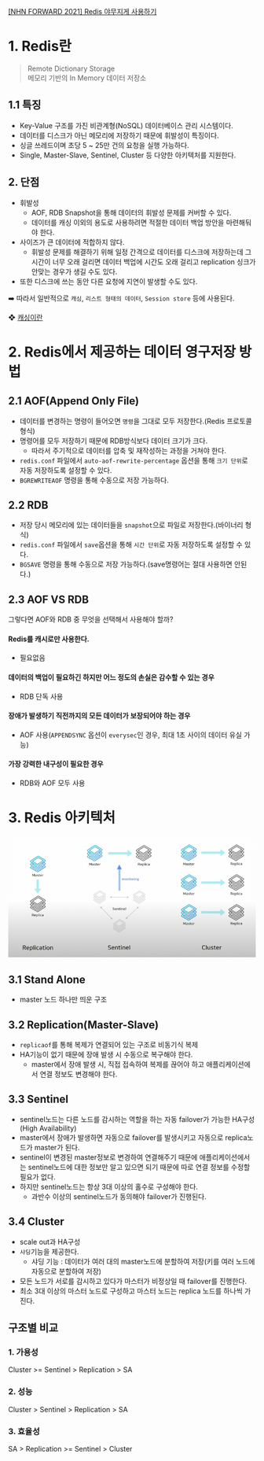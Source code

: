 [[NHN FORWARD 2021] Redis 야무지게 사용하기
](https://www.youtube.com/watch?v=92NizoBL4uA)

# 1. Redis란
> Remote Dictionary Storage<br/>
> 메모리 기반의 In Memory 데이터 저장소

## 1.1 특징
- Key-Value 구조를 가진 비관계형(NoSQL) 데이터베이스 관리 시스템이다.
- 데이터를 디스크가 아닌 메모리에 저장하기 때문에 휘발성이 특징이다.
- 싱글 쓰레드이며 초당 5 ~ 25만 건의 요청을 실행 가능하다.
- Single, Master-Slave, Sentinel, Cluster 등 다양한 아키텍처를 지원한다.

## 2. 단점
- 휘발성
  - AOF, RDB Snapshot을 통해 데이터의 휘발성 문제를 커버할 수 있다.
  - 데이터를 캐싱 이외의 용도로 사용하려면 적절한 데이터 백업 방안을 마련해둬야 한다.
- 사이즈가 큰 데이터에 적합하지 않다.
  - 휘발성 문제를 해결하기 위해 일정 간격으로 데이터를 디스크에 저장하는데 그 시간이 너무 오래 걸리면
  데이터 백업에 시간도 오래 걸리고 replication 싱크가 안맞는 경우가 생길 수도 있다.<br/>
- 또한 디스크에 쓰는 동안 다른 요청에 지연이 발생할 수도 있다.

➡️ 따라서 일반적으로 `캐싱`, `리스트 형태의 데이터`, `Session store` 등에 사용된다.

❖ [캐싱이란](https:/aws.amazon.com/ko/caching) 

# 2. Redis에서 제공하는 데이터 영구저장 방법
## 2.1 AOF(Append Only File)
- 데이터를 변경하는 명령이 들어오면 `명령`을 그대로 모두 저장한다.(Redis 프로토콜 형식)
- 명령어를 모두 저장하기 때문에 RDB방식보다 데이터 크기가 크다. 
  - 따라서 주기적으로 데이터를 압축 및 재작성하는 과정을 거쳐야 한다.
- `redis.conf` 파일에서 `auto-aof-rewrite-percentage` 옵션을 통해 `크기 단위`로 자동 저장하도록 설정할 수 있다.
- `BGREWRITEAOF` 명령을 통해 수동으로 저장 가능하다.
## 2.2 RDB
- 저장 당시 메모리에 있는 데이터들을 `snapshot`으로 파일로 저장한다.(바이너리 형식)
- `redis.conf` 파일에서 `save`옵션을 통해 `시간 단위`로 자동 저장하도록 설정할 수 있다.
- `BGSAVE` 명령을 통해 수동으로 저장 가능하다.(save명령어는 절대 사용하면 안된다.)

## 2.3 AOF VS RDB
그렇다면 AOF와 RDB 중 무엇을 선택해서 사용해야 할까? 

#### Redis를 캐시로만 사용한다.
- 필요없음

#### 데이터의 백업이 필요하긴 하지만 어느 정도의 손실은 감수할 수 있는 경우
- RDB 단독 사용

#### 장애가 발생하기 직전까지의 모든 데이터가 보장되어야 하는 경우
- AOF 사용(`APPENDSYNC` 옵션이 `everysec`인 경우, 최대 1초 사이의 데이터 유실 가능)

#### 가장 강력한 내구성이 필요한 경우
- RDB와 AOF 모두 사용

# 3. Redis 아키텍처
![](img/1.png)
## 3.1 Stand Alone
- master 노드 하나만 띄운 구조

## 3.2 Replication(Master-Slave)
- `replicaof`를 통해 복제가 연결되어 있는 구조로 비동기식 복제
- HA기능이 없기 때문에 장애 발생 시 수동으로 복구해야 한다.
  - master에서 장애 발생 시, 직접 접속하여 복제를 끊어야 하고 애플리케이션에서 연결 정보도 변경해야 한다.

## 3.3 Sentinel
- sentinel노드는 다른 노드를 감시하는 역할을 하는 자동 failover가 가능한 HA구성(High Availability)
- master에서 장애가 발생하면 자동으로 failover를 발생시키고 자동으로 replica노드가 master가 된다.
- sentinel이 변경된 master정보로 변경하여 연결해주기 때문에 애플리케이션에서는 sentinel노드에 대한 정보만 알고 있으면 되기 때문에 따로 연결 정보를 수정할 필요가 없다.
- 하지만 sentinel노드는 항상 3대 이상의 홀수로 구성해야 한다.
  - 과반수 이상의 sentinel노드가 동의해야 failover가 진행된다.

## 3.4 Cluster
- scale out과 HA구성
- `샤딩`기능을 제공한다.
  - 샤딩 기능 : 데이터가 여러 대의 master노드에 분할하여 저장(키를 여러 노드에 자동으로 분할하여 저장)
- 모든 노드가 서로를 감시하고 있다가 마스터가 비정상일 때 failover를 진행한다.
- 최소 3대 이상의 마스터 노드로 구성하고 마스터 노드는 replica 노드를 하나씩 가진다. 


## 구조별 비교
### 1. 가용성
Cluster >= Sentinel > Replication > SA
### 2. 성능
Cluster > Sentinel > Replication > SA
### 3. 효율성
SA > Replication >= Sentinel > Cluster
